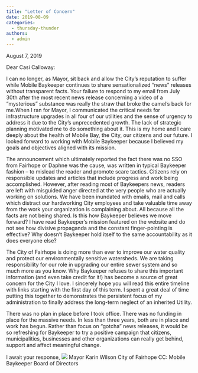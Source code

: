 ```yaml
---
title: "Letter of Concern"
date: 2019-08-09
categories: 
  - thursday-thunder
authors: 
  - admin
---
```


August 7, 2019

Dear Casi Calloway:

I can no longer, as Mayor, sit back and allow the City’s reputation to suffer while Mobile Baykeeper continues to share sensationalized “news” releases without transparent facts. Your failure to respond to my email from July 30th after the most recent news release concerning a video of a “mysterious” substance was really the straw that broke the camel’s back for me.When I ran for Mayor, I communicated the critical needs for infrastructure upgrades in all four of our utilities and the sense of urgency to address it due to the City’s unprecedented growth. The lack of strategic planning motivated me to do something about it. This is my home and I care deeply about the health of Mobile Bay, the City, our citizens and our future. I looked forward to working with Mobile Baykeeper because I believed my goals and objectives aligned with its mission.

The announcement which ultimately reported the fact there was no SSO from Fairhope or Daphne was the cause, was written in typical Baykeeper fashion – to mislead the reader and promote scare tactics. Citizens rely on responsible updates and articles that include progress and work being accomplished. However, after reading most of Baykeepers news, readers are left with misguided anger directed at the very people who are actually working on solutions. We have been inundated with emails, mail and calls which distract our hardworking City employees and take valuable time away from the work your organization is complaining about. All because all the facts are not being shared. Is this how Baykeeper believes we move forward? I have read Baykeeper’s mission featured on the website and do not see how divisive propaganda and the constant finger-pointing is effective? Why doesn’t Baykeeper hold itself to the same accountability as it does everyone else?

The City of Fairhope is doing more than ever to improve our water quality and protect our environmentally sensitive watersheds. We are taking responsibility for our role in upgrading our entire sewer system and so much more as you know. Why Baykeeper refuses to share this important information (and even take credit for it!) has become a source of great concern for the City I love. I sincerely hope you will read this entire timeline with links starting with the first day of this term. I spent a great deal of time putting this together to demonstrates the persistent focus of my administration to finally address the long-term neglect of an inherited Utility.

There was no plan in place before I took office. There was no funding in place for the massive needs. In less than three years, both are in place and work has begun. Rather than focus on “gotcha” news releases, it would be so refreshing for Baykeeper to try a positive campaign that citizens, municipalities, businesses and other organizations can really get behind, support and affect meaningful change.

I await your response, ![](https://cdn.rippreport.com/wp-content/uploads/2019/08/signature1-300x156.jpg) Mayor Karin Wilson City of Fairhope CC: Mobile Baykeeper Board of Directors
